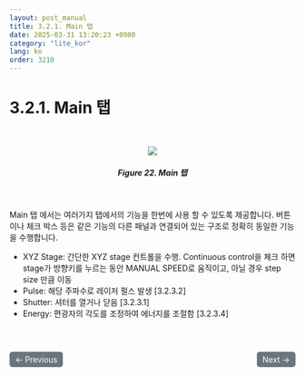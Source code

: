```yaml
---
layout: post_manual
title: 3.2.1. Main 탭
date: 2025-03-31 13:20:23 +0900
category: "lite_kor"
lang: ko
order: 3210
---
```


# 3.2.1. Main 탭

<br/> <!-- 한줄 띄기 -->

<!-- 중앙 정렬 이미지 -->
<p align="center"> 
  <img src="/assets/Chapter-3/Main 탭.png">
</p>

<!-- 이미지 설명 -->
<div align="center"> 
<h5>Figure 22. Main 탭</h5>
</div>

<br/> <!-- 한줄 띄기 -->

Main 탭 에서는 여러가지 탭에서의 기능을 한번에 사용 할 수 있도록 제공합니다. 버튼이나 체크 박스 등은 같은 기능의 다른 패널과 연결되어 있는 구조로 정확히 동일한 기능을 수행합니다. 
-	XYZ Stage: 간단한 XYZ stage 컨트롤을 수행. Continuous control을 체크 하면 stage가 방향키를 누르는 동안 MANUAL SPEED로 움직이고, 아닐 경우 step size 만큼 이동
-	Pulse: 해당 주파수로 레이저 펄스 발생 [3.2.3.2]
-	Shutter: 셔터를 열거나 닫음 [3.2.3.1]
-	Energy: 편광자의 각도를 조정하여 에너지를 조절함 [3.2.3.4]



<!-- 이전/다음 페이지 버튼 -->
<br/>
<br/>
<div style="display: flex; justify-content: space-between; align-items: center; margin-top: 10;">
  <!-- 이전 페이지 버튼 -->
  <a href="/manuals/manuals_lite_kor/Chapter 3/Chapter 3-2/" class="btn btn-primary" style="display: inline-block; padding: 5px 10px; background-color: #6c757d; color: white; text-decoration: none; border-radius: 5px;">
    ← Previous
  </a>

  <!-- 다음 페이지 버튼 -->
  <a href="/manuals/manuals_lite_kor/Chapter 3/Chapter 3-2-2/" class="btn btn-primary" style="display: inline-block; padding: 5px 10px; background-color: #6c757d; color: white; text-decoration: none; border-radius: 5px;">
    Next →
  </a>
</div>